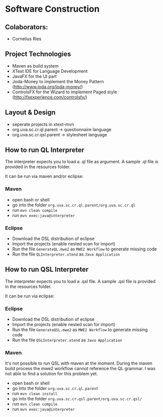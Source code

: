 # Software Construction

## Colaborators:
* Cornelius Ries

## Project Technologies
* Maven as build system
* XText IDE for Language Development
* JavaFX for the UI part
* Joda-Money to implement the Money Pattern (http://www.joda.org/joda-money/)
* ControlsFX for the Wizard to implement Paged style (http://fxexperience.com/controlsfx/)
 

## Layout & Design
* seperate projects in xtext-mvn
* org.uva.sc.cr.ql.parent -> questionnaire language
* org.uva.sc.cr.qsl.parent -> stylesheet language

## How to run QL Interpreter

The interpreter expects you to load a .ql file as argument. A sample .ql file is provided in the resources folder.

It can be run via maven and/or eclipse:

### Maven

* open bash or shell
* go into the folder `org.uva.sc.cr.ql.parent/org.uva.sc.cr.ql`
* run `mvn clean compile`
* run `mvn exec:java@interpreter`

### Eclipse

* Download the DSL distribution of eclipse
* Import the projects (enable nested scan for import)
* Run the file `GenerateQL.mwe2` as `MWE2 Workflow` to generate missing code
* Run the file `QLInterpreter.xtend` as `Java Application`

## How to run QSL Interpreter

The interpreter expects you to load a .qsl file. A sample .qsl file is provided in the resources folder.

It can be run via eclipse:

### Eclipse

* Download the DSL distribution of eclipse
* Import the projects (enable nested scan for import)
* Run the file `GenerateQSL.mwe2` as `MWE2 Workflow` to generate missing code
* Run the file `QSLInterpreter.xtend` as `Java Application`

### Maven 

It's not possible to run QSL with maven at the moment. During the maven build process the mwe2 workflow cannot reference the QL grammar. I was not able to find a solution for this problem yet.

* open bash or shell
* go into the folder `org.uva.sc.cr.ql.parent`
* run `mvn clean install`
* go into the folder `org.uva.sc.cr.qsl.parent/org.uva.sc.cr.qsl/`
* run `mvn clean compile`
* run `mvn exec:java@interpreter`
